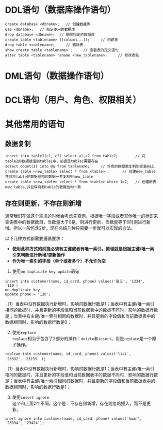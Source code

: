 # DDL语句（数据库操作语句）
```
create database <dbname>;   // 创建数据库
use <dbname>;   // 指定使用的数据库
drop database <dbname>;  // 删除指定的数据库 
create table <tablename> ([column...]);     // 创建表
drop table <tablename>;     // 删除表
show create table <tablename> ;     // 查看表的定义语句
alter table <tablename> rename <new_tablename>;     // 修改表名
```
# DML语句（数据操作语句）

# DCL语句（用户、角色、权限相关）

# 其他常用的语句

## 数据复制  
```
insert into table1(c1, c2) select a1,a2 from table2;        // 将table2的数据赋值到table1中，前提是table1需要存在
select count(1) into @a from tablename;     // 将表的数据数复制到变量@a上
create table <new_table> select * from <table>;       // 创建new_table并且将table的数据结构和数据一并复制到new_table
create table <new_table> select * from <table> where 1=2;   // 创建新表new_table,并且保持和table的数据结构一致
```

## 存在则更新，不存在则新增  
通常我们在做这个需求的时候会考虑先查询，根据唯一字段或者其他唯一的标识来查询表中的数据数目，当数量大于0是，则进行更新，当数量等于0时则进行新增。所以一般包含2步。现在总结几种只需要一步就可以实现的方法。  

以下几种方式都需要遵循要求：
-  **使用此种方式的前提必须有主键或者有唯一索引。原理就是根据主键/唯一索引来判断进行新增/更新操作**
- **作为唯一索引的字段（单个或者多个）不允许为空**

1.  使用`on duplicate key update`语句
```
insert into customer(name, id_card, phone) values('张三', '1234', '110')
on duplicate key 
update phone = '120';
```
（1）当表中没有数据执行新增时，影响的数据行数是1；当表中有主键/唯一索引相同的数据时，并且更新的字段值和当前数据表中的数据不同时，影响的数据行数是；当表中有主键/唯一索引相同的数据时，并且更新的字段值和当前数据表中的数据相同时，影响的数据行数是0；

2. 使用`replace`  
`replace`相当于包含了2部分的操作：`delete`和`insert`。但是`replace`是一个原子操作。
```
replcae into customer(name, id_card, phone) values('lisi', '23332'，'23233' );
```
（1）当表中没有数据执行新增时，影响的数据行数是1；当表中有主键/唯一索引相同的数据时，并且更新的字段值和当前数据表中的数据不同时，影响的数据行数是；当表中有主键/唯一索引相同的数据时，并且更新的字段值和当前数据表中的数据相同时，影响的数据行数是1；

3. 使用`insert ignore`  
这个和上面2个不同，这个是：不存在则新增，存在则忽略插入，而不是更新。
```
inert ignore into customer(name, id_card, phone) values('huan', '23334', '23424');
```


